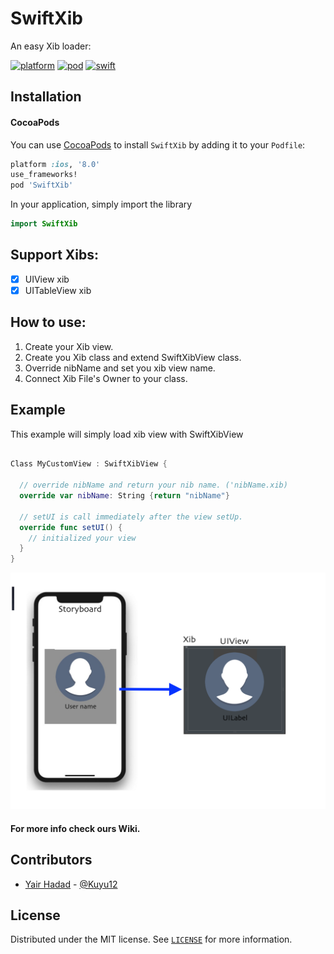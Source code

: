 # SwiftXib
An easy Xib loader:

[![platform](https://img.shields.io/badge/platforms-iOS%20%7C%20macOS%20%7C%20tvOS%20%7C%20watchOS%20%7C%20Linux-333333.svg)](https://cocoapods.org/pods/SwiftXib)
[![pod](https://img.shields.io/cocoapods/v/SwiftXib.svg?style=flat)](https://cocoapods.org/pods/SwiftXib)
[![swift](https://img.shields.io/badge/Swift-4.2-orange.svg)](https://swift.org)


## Installation
#### CocoaPods
You can use [CocoaPods](https://cocoapods.org/pods/SwiftXib) to install `SwiftXib` by adding it to your `Podfile`:

```ruby
platform :ios, '8.0'
use_frameworks!
pod 'SwiftXib'
```

In your application, simply import the library

``` swift
import SwiftXib
```

## Support Xibs:
- [x] UIView xib
- [x] UITableView xib

## How to use:
1. Create your Xib view.
2. Create you Xib class and extend SwiftXibView class.
3. Override nibName and set you xib view name.  
4. Connect Xib File's Owner to your class.

## Example
This example will simply load xib view with SwiftXibView 
```swift

Class MyCustomView : SwiftXibView {

  // override nibName and return your nib name. ('nibName.xib)
  override var nibName: String {return "nibName"}
  
  // setUI is call immediately after the view setUp.
  override func setUI() { 
    // initialized your view
  }
}
```

![alt text](https://github.com/kuyu12/SwiftXib/blob/master/Exmples/exmple1.png)

#### For more info check ours Wiki.


## Contributors

* [Yair Hadad](https://www.linkedin.com/in/yair-hadad-481440156) - [@Kuyu12](https://github.com/kuyu12)

## License

Distributed under the MIT license. See [`LICENSE`](LICENSE) for more information.
